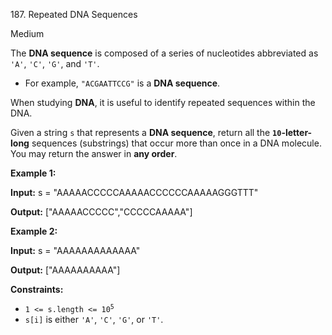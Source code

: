 187\. Repeated DNA Sequences

Medium

The **DNA sequence** is composed of a series of nucleotides abbreviated as `'A'`, `'C'`, `'G'`, and `'T'`.

*   For example, `"ACGAATTCCG"` is a **DNA sequence**.

When studying **DNA**, it is useful to identify repeated sequences within the DNA.

Given a string `s` that represents a **DNA sequence**, return all the **`10`\-letter-long** sequences (substrings) that occur more than once in a DNA molecule. You may return the answer in **any order**.

**Example 1:**

**Input:** s = "AAAAACCCCCAAAAACCCCCCAAAAAGGGTTT"

**Output:** ["AAAAACCCCC","CCCCCAAAAA"] 

**Example 2:**

**Input:** s = "AAAAAAAAAAAAA"

**Output:** ["AAAAAAAAAA"] 

**Constraints:**

*   <code>1 <= s.length <= 10<sup>5</sup></code>
*   `s[i]` is either `'A'`, `'C'`, `'G'`, or `'T'`.
